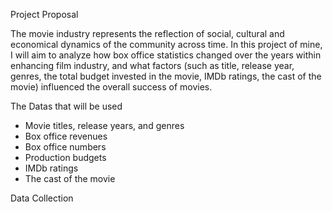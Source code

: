 Project Proposal

The movie industry represents the reflection of social, cultural and economical dynamics of the community across time. In this project of mine, I will aim to analyze how box office statistics changed over the years within enhancing film industry, and what factors (such as title, release year, genres, the total budget invested in the movie, IMDb ratings, the cast of the movie) influenced the overall success of movies.

The Datas that will be used

- Movie titles, release years, and genres  
- Box office revenues
- Box office numbers  
- Production budgets  
- IMDb ratings
- The cast of the movie

Data Collection
